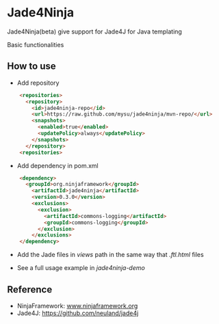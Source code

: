 # Jade4Ninja

Jade4Ninja(beta) give support for Jade4J for Java templating

Basic functionalities

## How to use


* Add repository

```HTML
    <repositories>
      <repository>
        <id>jade4ninja-repo</id>
        <url>https://raw.github.com/mysu/jade4ninja/mvn-repo/</url>
        <snapshots>
          <enabled>true</enabled>
          <updatePolicy>always</updatePolicy>
        </snapshots>
      </repository>
    <repositories>
```

* Add dependency in pom.xml

```HTML
    <dependency>
      <groupId>org.ninjaframework</groupId>
        <artifactId>jade4ninja</artifactId>
        <version>0.3.0</version>
        <exclusions>
          <exclusion>
            <artifactId>commons-logging</artifactId>
            <groupId>commons-logging</groupId>
          </exclusion>
        </exclusions>
    </dependency>
```

* Add the Jade files in _views_ path in the same way that _.ftl.html_ files

* See a full usage example in _jade4ninja-demo_



## Reference

* NinjaFramework: www.ninjaframework.org
* Jade4J: https://github.com/neuland/jade4j
